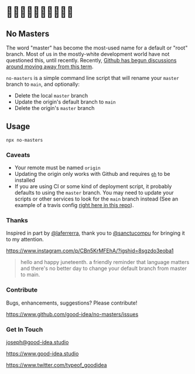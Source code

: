 # ✊🏿✊🏾✊🏽✊🏼✊🏻

## No Masters

The word "master" has become the most-used name for a default or "root" branch. Most of us in the mostly-white development world have not questioned this, until recently. Recently, [Github has begun discussions around moving away from this term](https://www.zdnet.com/article/github-to-replace-master-with-alternative-term-to-avoid-slavery-references/).

`no-masters` is a simple command line script that will rename your `master` branch to `main`, and optionally:

- Delete the local `master` branch
- Update the origin's default branch to `main`
- Delete the origin's `master` branch

## Usage

`npx no-masters`

### Caveats

- Your remote must be named `origin`
- Updating the origin only works with Github and requires [`gh`](https://cli.github.com/manual/installation) to be installed
- If you are using CI or some kind of deployment script, it probably defaults to using the `master` branch. You may need to update your scripts or other services to look for the `main` branch instead (See an example of a travis config [right here in this repo](./.travis.yml)).

### Thanks

Inspired in part by [@laferrerra](https://www.twitter.com/laferrerra), thank you to [@sanctucompu](https://www.twitter.com/sanctucompu) for bringing it to my attention.

https://www.instagram.com/p/CBn5KrMFEhA/?igshid=8sgzdo3eoba1

> hello and happy juneteenth. a friendly
> reminder that language matters and there's
> no better day to change your default branch
> from master to main.

### Contribute

Bugs, enhancements, suggestions?
Please contribute!

https://www.github.com/good-idea/no-masters/issues

### Get In Touch

joseph@good-idea.studio

https://www.good-idea.studio

https://www.twitter.com/typeof_goodidea

